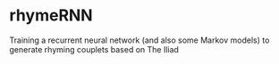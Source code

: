 # rhymeRNN
Training a recurrent neural network (and also some Markov models) to generate rhyming couplets based on The Iliad
